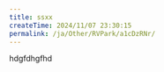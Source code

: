 ```yaml
---
title: ssxx
createTime: 2024/11/07 23:30:15
permalink: /ja/Other/RVPark/a1cDzRNr/
---
```

hdgfdhgfhd 
